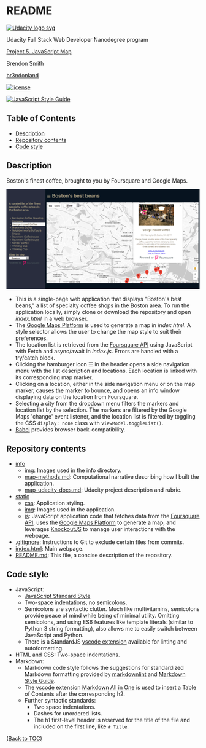# README

<a href="https://www.udacity.com/">
  <img src="https://s3-us-west-1.amazonaws.com/udacity-content/rebrand/svg/logo.min.svg" width="300" alt="Udacity logo svg">
</a>

Udacity Full Stack Web Developer Nanodegree program

[Project 5. JavaScript Map](https://github.com/br3ndonland/udacity-fsnd-p5-map)

Brendon Smith

[br3ndonland](https://github.com/br3ndonland)

[![license](https://img.shields.io/badge/license-MIT-blue.svg?longCache=true&style=for-the-badge)](https://choosealicense.com/)

[![JavaScript Style Guide](https://cdn.rawgit.com/standard/standard/master/badge.svg)](https://github.com/standard/standard)

## Table of Contents <!-- omit in toc -->

- [Description](#description)
- [Repository contents](#repository-contents)
- [Code style](#code-style)

## Description

Boston's finest coffee, brought to you by Foursquare and Google Maps.

![Screenshot of completed application](info/img/Screen-shot-2018-06-08-at-6.03.18-PM.png)

- This is a single-page web application that displays "Boston's best beans," a list of specialty coffee shops in the Boston area. To run the application locally, simply clone or download the repository and open *index.html* in a web browser.
- The [Google Maps Platform](https://cloud.google.com/maps-platform/) is used to generate a map in *index.html*. A style selector allows the user to change the map style to suit their preferences.
- The location list is retrieved from the [Foursquare API](https://developer.foursquare.com/) using JavaScript with Fetch and async/await in *index.js*. Errors are handled with a try/catch block.
- Clicking the hamburger icon &#9776; in the header opens a side navigation menu with the list description and locations. Each location is linked with its corresponding map marker.
- Clicking on a location, either in the side navigation menu or on the map marker, causes the marker to bounce, and opens an info window displaying data on the location from Foursquare.
- Selecting a city from the dropdown menu filters the markers and location list by the selection. The markers are filtered by the Google Maps 'change' event listener, and the location list is filtered by toggling the CSS `display: none` class with `viewModel.toggleList()`.
- [Babel](http://babeljs.io/) provides browser back-compatibility.

## Repository contents

- [info](info)
  - [img](info/img): Images used in the info directory.
  - [map-methods.md](info/map-methods.md): Computational narrative describing how I built the application.
  - [map-udacity-docs.md](info/map-udacity-docs.md): Udacity project description and rubric.
- [static](static)
  - [css](static/css): Application styling.
  - [img](static/img): Images used in the application.
  - [js](static/js): JavaScript application code that fetches data from the [Foursquare API](https://developer.foursquare.com/), uses the [Google Maps Platform](https://cloud.google.com/maps-platform/) to generate a map, and leverages [KnockoutJS](http://knockoutjs.com) to manage user interactions with the webpage.
- [.gitignore](.gitignore): Instructions to Git to exclude certain files from commits.
- [index.html](index.html): Main webpage.
- [README.md](README.md): This file, a concise description of the repository.

## Code style

- JavaScript:
  - [JavaScript Standard Style](https://standardjs.com/)
  - Two-space indentations, no semicolons.
  - Semicolons are syntactic clutter. Much like multivitamins, semicolons provide peace of mind while being of minimal utility. Omitting semicolons, and using ES6 features like template literals (similar to Python 3 string formatting), also allows me to easily switch between JavaScript and Python.
  - There is a StandardJS [vscode extension](https://marketplace.visualstudio.com/items?itemName=chenxsan.vscode-standardjs) available for linting and autoformatting.
- HTML and CSS: Two-space indentations.
- Markdown:
  - Markdown code style follows the suggestions for standardized Markdown formatting provided by [markdownlint](https://github.com/DavidAnson/markdownlint) and [Markdown Style Guide](http://www.cirosantilli.com/markdown-style-guide/).
  - The [vscode](https://code.visualstudio.com/) extension [Markdown All in One](https://marketplace.visualstudio.com/items?itemName=yzhang.markdown-all-in-one) is used to insert a Table of Contents after the corresponding h2.
  - Further syntactic standards:
    - Two space indentations.
    - Dashes for unordered lists.
    - The h1 first-level header is reserved for the title of the file and included on the first line, like `# Title`.

[(Back to TOC)](#table-of-contents-<!---omit-in-toc--->)
